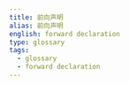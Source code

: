 ```yaml
---
title: 前向声明
alias: 前向声明
english: forward declaration
type: glossary
tags:
  - glossary
  - forward declaration
---
```


